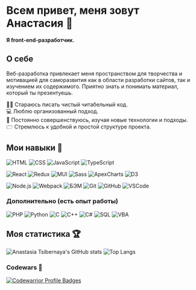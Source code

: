 # Всем привет, меня зовут Анастасия 👋

**Я front-end-разработчик.**

## О себе

Веб-разработка привлекает меня пространством для творчества и мотивацией для саморазвития как в области разработки сайтов, так и изучением их содержимого. Приятно знать и понимать материал, который ты презентуешь.

✍🏻 Стараюсь писать чистый читабельный код.\
💻 Люблю организованный подход.\
💪 Постоянно совершенствуюсь, изучая новые технологии и подходы.\
🗁 Стремлюсь к удобной и простой структуре проекта.

## Мои навыки 🔨

![HTML](https://img.shields.io/badge/-HTML-e39404?style=flat&logo=html%35&logoColor=#e24c25)
![CSS](https://img.shields.io/badge/-CSS-76c025?style=flat&logo=css%33&logoColor=007acc)
![JavaScript](https://img.shields.io/badge/-JavaScript-e24c25?style=flat&logo=javascript&logoColor=e9d54d)
![TypeScript](https://img.shields.io/badge/-React-e24c25?style=flat&logo=typescript&logoColor=3178C6)

![React](https://img.shields.io/badge/-React-e24c25?style=flat&logo=react&logoColor=007ACC)
![Redux](https://img.shields.io/badge/-React-e24c25?style=flat&logo=redux&logoColor=764ABC)
![MUI](https://img.shields.io/badge/-React-e24c25?style=flat&logo=mui&logoColor=007FFF)
![Sass](https://img.shields.io/badge/-Webpack-a5d2e9?style=flat&logo=sass&logoColor=CC6699)
![ApexCharts](https://img.shields.io/badge/-React-e24c25?style=flat)
![D3](https://img.shields.io/badge/-React-e24c25?style=flat&logo=D3.js&logoColor=F9A03C)

![Node.js](https://img.shields.io/badge/-Node.js-047cef?style=flat&logo=node.js&logoColor=77b062)
![Webpack](https://img.shields.io/badge/-Webpack-a5d2e9?style=flat&logo=webpack&logoColor=007ACC)
![БЭМ](https://img.shields.io/badge/-%D0%91%D0%AD%D0%9C-1e1e1e?style=flat)
![Git](https://img.shields.io/badge/-Git-047cef?style=flat&logo=Git&logoColor=#ee3c2d)
![GitHub](https://img.shields.io/badge/-GitHub-1e1e1e?style=flat&logo=GitHub&logoColor=#ffffff)
![VSCode](https://img.shields.io/badge/-VSCode-1e1e1e?style=flat&logo=visual-studio-code&logoColor=007acc)

### Дополнительно (есть опыт работы)

![PHP](https://img.shields.io/badge/-PHP-1e1e1e?style=flat&logo=php&logoColor=627CBE)
![Python](https://img.shields.io/badge/-Python-fecf40?style=flat&logo=python&logoColor=007acc)
![C](https://img.shields.io/badge/-C-e39404?style=flat&logo=visual-studio&logoColor=855BB5)
![C++](https://img.shields.io/badge/-C++-a5d2e9?style=flat&logo=C%2b%2b&logoColor=6296CC)
![C#](https://img.shields.io/badge/-C%23-047cef)
![SQL](https://img.shields.io/badge/-SQL-CC6699?style=flat&logo=mysql&logoColor=006488)
![VBA](https://img.shields.io/badge/-VBA-76c025?style=flat&logo=Microsoft&logoColor=#ffffff)

## Моя статистика 🏆

![Anastasia Tsibernaya's GitHub stats](https://github-readme-stats.vercel.app/api?username=TsAnastasia&hide=contribs&show_icons=true&theme=buefy&hide_rank=true)
![Top Langs](https://github-readme-stats.vercel.app/api/top-langs/?username=TsAnastasia&layout=compact)

### Codewars 🎯

[![Codewarrior Profile Badges](https://www.codewars.com/users/TsAnastasia/badges/large)](https://www.codewars.com/users/TsAnastasia)
